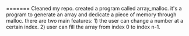 =======
Cleaned my repo.
created a program called array_malloc. it's a program to generate an array and dedicate a piece of memory through malloc. there are two main features: 1) the user can change a number at a certain index. 2) user can fill the array from index 0 to index n-1.

